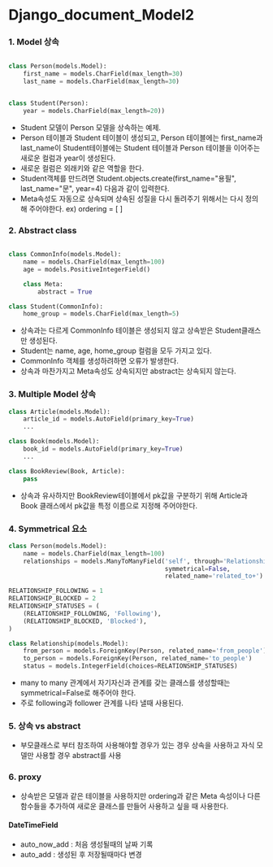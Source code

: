# Django_document_Model2

### 1. Model 상속

```python

class Person(models.Model):
    first_name = models.CharField(max_length=30)
    last_name = models.CharField(max_length=30)


class Student(Person):
    year = models.CharField(max_length=20))
```
- Student 모델이 Person 모델을 상속하는 예제.
- Person 테이블과 Student 테이블이 생성되고, Person 테이블에는 first_name과 last_name이 Student테이블에는  Student 테이블과 Person 테이블을 이어주는 새로운 컬럼과 year이 생성된다. 
- 새로운 컬럼은 외래키와 같은 역할을 한다.
- Student객체를 만드려면 Student.objects.create(first_name="용필", last_name="문", year=4) 다음과 같이 입력한다.
- Meta속성도 자동으로 상속되며 상속된 성질을 다시 돌려주기 위해서는 다시 정의해 주어야한다. ex) ordering = [ ]

### 2. Abstract class
```python

class CommonInfo(models.Model):
    name = models.CharField(max_length=100)
    age = models.PositiveIntegerField()

    class Meta:
        abstract = True

class Student(CommonInfo):
    home_group = models.CharField(max_length=5)
```

- 상속과는 다르게 CommonInfo 테이블은 생성되지 않고 상속받은 Student클래스만 생성된다.
- Student는 name, age, home_group 컬럼을 모두 가지고 있다.
- CommonInfo 객체를 생성하려하면 오류가 발생한다.
- 상속과 마찬가지고 Meta속성도 상속되지만 abstract는 상속되지 않는다.

### 3. Multiple Model 상속
```python
class Article(models.Model):
    article_id = models.AutoField(primary_key=True)
    ...

class Book(models.Model):
    book_id = models.AutoField(primary_key=True)
    ...

class BookReview(Book, Article):
    pass
```
- 상속과 유사하지만 BookReview테이블에서 pk값을 구분하기 위해 Article과 Book 클래스에서 pk값을 특정 이름으로 지정해 주어야한다.

### 4. Symmetrical 요소
```python
class Person(models.Model):
    name = models.CharField(max_length=100)
    relationships = models.ManyToManyField('self', through='Relationship', 
                                           symmetrical=False, 
                                           related_name='related_to+')

RELATIONSHIP_FOLLOWING = 1
RELATIONSHIP_BLOCKED = 2
RELATIONSHIP_STATUSES = (
    (RELATIONSHIP_FOLLOWING, 'Following'),
    (RELATIONSHIP_BLOCKED, 'Blocked'),
)

class Relationship(models.Model):
    from_person = models.ForeignKey(Person, related_name='from_people')
    to_person = models.ForeignKey(Person, related_name='to_people')
    status = models.IntegerField(choices=RELATIONSHIP_STATUSES)
```
- many to many 관계에서 자기자신과 관계를 갖는 클래스를 생성할때는 symmetrical=False로 해주어야 한다.
- 주로 following과 follower 관계를 나타 낼때 사용된다.

### 5. 상속 vs abstract
- 부모클래스로 부터 참조하여 사용해야할 경우가 있는 경우 상속을 사용하고 자식 모델만 사용할 경우 abstract를 사용

### 6. proxy
- 상속받은 모델과 같은 테이블을 사용하지만 ordering과 같은 Meta 속성이나 다른 함수들을 추가하여 새로운 클래스를 만들어 사용하고 싶을 때 사용한다.


#### DateTimeField
- auto_now_add : 처음 생성될때의 날짜 기록
- auto_add : 생성된 후 저장될때마다 변경
